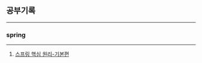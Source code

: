 ## 공부기록
---
### spring
---
1. [스프링 핵심 원리-기본편](https://github.com/BenKwon/study-record/tree/main/spring-basic)

